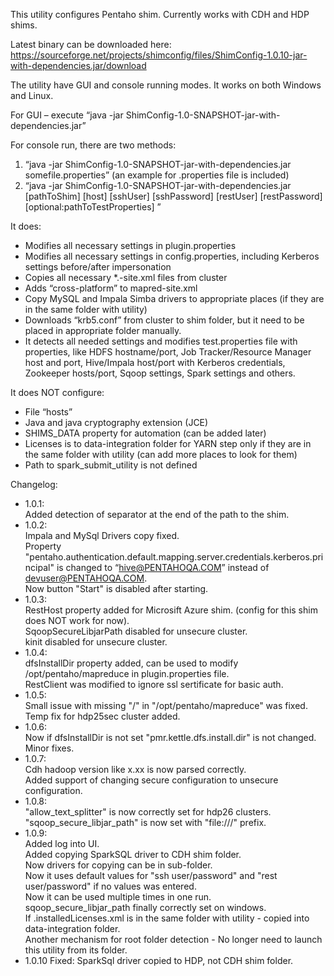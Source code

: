 This utility configures Pentaho shim. Currently works with CDH and HDP shims.

Latest binary can be downloaded here: https://sourceforge.net/projects/shimconfig/files/ShimConfig-1.0.10-jar-with-dependencies.jar/download


The utility have GUI and console running modes. It works on both Windows and Linux.

For GUI – execute “java -jar ShimConfig-1.0-SNAPSHOT-jar-with-dependencies.jar”

For console run, there are two methods:  
1. “java -jar ShimConfig-1.0-SNAPSHOT-jar-with-dependencies.jar somefile.properties” (an example for .properties file is included)  
2. “java -jar ShimConfig-1.0-SNAPSHOT-jar-with-dependencies.jar [pathToShim] [host] [sshUser] [sshPassword] [restUser] [restPassword] [optional:pathToTestProperties] ”  

It does:
- Modifies all necessary settings in plugin.properties
-	Modifies all necessary settings in config.properties, including Kerberos settings before/after impersonation 
-	Copies all necessary *.-site.xml files from cluster
-	Adds “cross-platform” to mapred-site.xml
-	Copy MySQL and Impala Simba drivers to appropriate places (if they are in the same folder with utility)
-	Downloads “krb5.conf” from cluster to shim folder, but it need to be placed in appropriate folder manually.
-	It detects all needed settings and modifies test.properties file with properties, like HDFS hostname/port, Job Tracker/Resource Manager host and port, Hive/Impala host/port with Kerberos credentials, Zookeeper hosts/port, Sqoop settings, Spark settings and others.

It does NOT configure:
-	File “hosts”
-	Java and java cryptography extension (JCE) 
-	SHIMS_DATA property for automation (can be added later)
-	Licenses is to data-integration folder for YARN step only if they are in the same folder with utility (can add more places to look for them)
- Path to spark_submit_utility is not defined

Changelog:
- 1.0.1:  
Added detection of separator at the end of the path to the shim.  
- 1.0.2:  
Impala and MySql Drivers copy fixed.  
Property "pentaho.authentication.default.mapping.server.credentials.kerberos.principal" is changed to “hive@PENTAHOQA.COM” instead of devuser@PENTAHOQA.COM.  
Now button "Start" is disabled after starting.  
- 1.0.3:  
RestHost property added for Microsift Azure shim. (config for this shim does NOT work for now).  
SqoopSecureLibjarPath disabled for unsecure cluster.  
kinit disabled for unsecure cluster.  
- 1.0.4:  
dfsInstallDir property added, can be used to modify /opt/pentaho/mapreduce in plugin.properties file.  
RestClient was modified to ignore ssl sertificate for basic auth.  
- 1.0.5:  
Small issue with missing "/" in "/opt/pentaho/mapreduce" was fixed.  
Temp fix for hdp25sec cluster added.  
- 1.0.6:  
Now if dfsInstallDir is not set "pmr.kettle.dfs.install.dir" is not changed.  
Minor fixes.  
- 1.0.7:  
Cdh hadoop version like x.xx is now parsed correctly.  
Added support of changing secure configuration to unsecure configuration.  
- 1.0.8:  
"allow_text_splitter" is now correctly set for hdp26 clusters.  
"sqoop_secure_libjar_path" is now set with "file:///" prefix.  
- 1.0.9:  
Added log into UI.  
Added copying SparkSQL driver to CDH shim folder.  
Now drivers for copying can be in sub-folder.  
Now it uses default values for "ssh user/password" and "rest user/password" if no values was entered.  
Now it can be used multiple times in one run.  
sqoop_secure_libjar_path finally correctly set on windows.  
If .installedLicenses.xml is in the same folder with utility - copied into data-integration folder.  
Another mechanism for root folder detection - No longer need to launch this utility from its folder.  
- 1.0.10
Fixed: SparkSql driver copied to HDP, not CDH shim folder.

